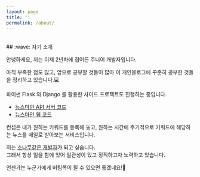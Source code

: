 ```yaml
---
layout: page
title: ''
permalink: /about/
---
```


<br>
## :wave: 자기 소개

안녕하세요, 저는 이제 2년차에 접어든 주니어 개발자입니다.<br>

아직 부족한 점도 많고, 앞으로 공부할 것들이 많아
이 개인블로그에 꾸준히 공부한 것들을 정리하고 있습니다.:computer:<br>

파이썬 Flask 와 Django 를 활용한 사이드 프로젝트도 진행하는 중입니다.
- <a href="https://github.com/daesungRa/newsmine" target="_blank">뉴스마인 API 서버 코드</a>
- <a href="https://github.com/daesungRa/newsmine-web" target="_blank">뉴스마인 웹 코드</a>

컨셉은 내가 원하는 키워드를 등록해 놓고, 원하는 시간에 주기적으로 키워드에 해당하는 뉴스를 메일로 받아보는 서비스입니다.

저는 <a href="{{ site.github.url }}{% link _posts/daily/2020-05-23-namu.markdown %}" target="_blank">소나무같은 개발자</a>가
되고 싶습니다.<br>
그래서 항상 일을 함에 있어 일관성이 있고 정직하고자 노력하고 있습니다.

언젠가는 누군가에게 버팀목이 될 수 있으면 좋겠네요!:evergreen_tree:
